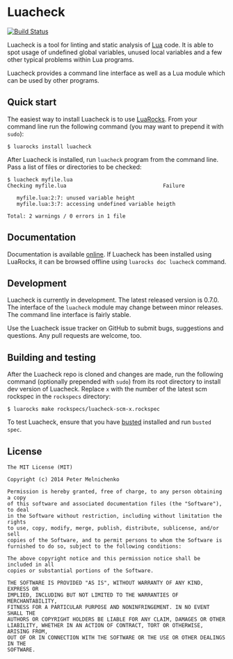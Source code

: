 # Luacheck

[![Build Status](https://travis-ci.org/mpeterv/luacheck.png?branch=master)](https://travis-ci.org/mpeterv/luacheck)

Luacheck is a tool for linting and static analysis of [Lua](http://www.lua.org) code. It is able to spot usage of undefined global variables, unused local variables and a few other typical problems within Lua programs.

Luacheck provides a command line interface as well as a Lua module which can be used by other programs.

## Quick start

The easiest way to install Luacheck is to use [LuaRocks](http://luarocks.org). From your command line run the following command (you may want to prepend it with `sudo`):

```
$ luarocks install luacheck
```

After Luacheck is installed, run `luacheck` program from the command line. Pass a list of files or directories to be checked:

```
$ luacheck myfile.lua
Checking myfile.lua                               Failure

   myfile.lua:2:7: unused variable height
   myfile.lua:3:7: accessing undefined variable heigth

Total: 2 warnings / 0 errors in 1 file
```

## Documentation

Documentation is available [online](http://luacheck.readthedocs.org). If Luacheck has been installed using LuaRocks, it can be browsed offline using `luarocks doc luacheck` command.

## Development

Luacheck is currently in development. The latest released version is 0.7.0. The interface of the `luacheck` module may change between minor releases. The command line interface is fairly stable.

Use the Luacheck issue tracker on GitHub to submit bugs, suggestions and questions. Any pull requests are welcome, too.

## Building and testing

After the Luacheck repo is cloned and changes are made, run the following command (optionally prepended with `sudo`) from its root directory to install dev version of Luacheck. Replace `x` with the number of the latest scm rockspec in the `rockspecs` directory:

```
$ luarocks make rockspecs/luacheck-scm-x.rockspec
```

To test Luacheck, ensure that you have [busted](http://olivinelabs.com/busted) installed and run `busted spec`.

## License

```
The MIT License (MIT)

Copyright (c) 2014 Peter Melnichenko

Permission is hereby granted, free of charge, to any person obtaining a copy
of this software and associated documentation files (the "Software"), to deal
in the Software without restriction, including without limitation the rights
to use, copy, modify, merge, publish, distribute, sublicense, and/or sell
copies of the Software, and to permit persons to whom the Software is
furnished to do so, subject to the following conditions:

The above copyright notice and this permission notice shall be included in all
copies or substantial portions of the Software.

THE SOFTWARE IS PROVIDED "AS IS", WITHOUT WARRANTY OF ANY KIND, EXPRESS OR
IMPLIED, INCLUDING BUT NOT LIMITED TO THE WARRANTIES OF MERCHANTABILITY,
FITNESS FOR A PARTICULAR PURPOSE AND NONINFRINGEMENT. IN NO EVENT SHALL THE
AUTHORS OR COPYRIGHT HOLDERS BE LIABLE FOR ANY CLAIM, DAMAGES OR OTHER
LIABILITY, WHETHER IN AN ACTION OF CONTRACT, TORT OR OTHERWISE, ARISING FROM,
OUT OF OR IN CONNECTION WITH THE SOFTWARE OR THE USE OR OTHER DEALINGS IN THE
SOFTWARE.
```
